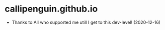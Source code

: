 # callipenguin.github.io

- Thanks to All who supported me utill I get to this dev-level! (2020-12-16)
